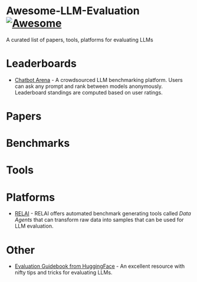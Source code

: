 # Awesome-LLM-Evaluation [![Awesome](https://awesome.re/badge.svg)](https://awesome.re)
A curated list of papers, tools, platforms for evaluating LLMs

# Leaderboards
- [Chatbot Arena](https://lmarena.ai) - A crowdsourced LLM benchmarking platform. Users can ask any prompt and rank between models anonymously. Leaderboard standings are computed based on user ratings.

# Papers

# Benchmarks

# Tools

# Platforms
- [RELAI](https://relai.ai) - RELAI offers automated benchmark generating tools called *Data Agents* that can transform raw data into samples that can be used for LLM evaluation.

# Other
- [Evaluation Guidebook from HuggingFace](https://github.com/huggingface/evaluation-guidebook) - An excellent resource with nifty tips and tricks for evaluating LLMs.
